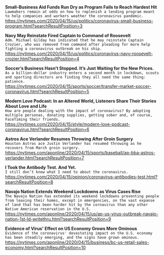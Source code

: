 **Small-Business Aid Funds Run Dry as Program Fails to Reach Hardest Hit**\
`Lawmakers remain at odds on how to replenish a lending program meant to help companies and workers weather the coronavirus pandemic.`\
https://nytimes.com/2020/04/15/us/politics/coronavirus-small-business-program.html?searchResultPosition=3

**Navy May Reinstate Fired Captain to Command of Roosevelt**\
`Adm. Michael Gilday has indicated that he may reinstate Captain Crozier, who was removed from command after pleading for more help fighting a coronavirus outbreak on his ship.`\
https://nytimes.com/2020/04/15/us/politics/coronavirus-navy-roosevelt-crozier.html?searchResultPosition=4

**Soccer’s Business Hasn’t Stopped. It’s Just Waiting for the New Prices.**\
`As a billion-dollar industry enters a second month in lockdown, scouts and sporting directors are finding they all need the same thing: patience.`\
https://nytimes.com/2020/04/15/sports/soccer/transfer-market-soccer-coronavirus.html?searchResultPosition=5

**Modern Love Podcast: In an Altered World, Listeners Share Their Stories About Love and Life**\
`How are people dealing with the impact of coronavirus? By adopting multiple personas, donating supplies, getting sober and, of course, FaceTiming their friends.`\
https://nytimes.com/2020/04/15/style/modern-love-podcast-coronavirus.html?searchResultPosition=6

**Astros Ace Verlander Resumes Throwing After Groin Surgery**\
`Houston Astros ace Justin Verlander has resumed throwing as he recovers from March groin surgery. `\
https://nytimes.com/aponline/2020/04/15/sports/baseball/ap-bba-astros-verlander.html?searchResultPosition=7

**I Took the Antibody Test. And Yet.**\
`I still don’t know what I need to about the coronavirus.`\
https://nytimes.com/2020/04/15/opinion/coronavirus-antibodies-test.html?searchResultPosition=8

**Navajo Nation Extends Weekend Lockdowns as Virus Cases Rise**\
`The Navajo Nation has extended its weekend lockdowns preventing people from leaving their homes, except in emergencies, on the vast expanse of land that has been harder hit by the cornavirus than any other Native American reservation in the U.S.`\
https://nytimes.com/aponline/2020/04/15/us/ap-us-virus-outbreak-navajo-nation-1st-ld-writethru.html?searchResultPosition=9

**Evidence of Virus' Effect on US Economy Grows More Ominous**\
`Evidence of the coronavirus' devastating impact on the U.S. economy has been steadily emerging, and the signs have grown ominous. `\
https://nytimes.com/aponline/2020/04/15/business/bc-us-retail-sales-economy.html?searchResultPosition=10

